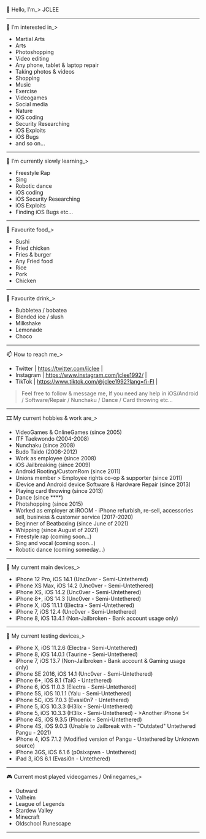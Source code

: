 👋 Hello, I’m_> JCLEE
_____________________________________________________________________________________________________________________________
👀 I’m interested in_>
- Martial Arts
- Arts
- Photoshopping
- Video editing
- Any phone, tablet & laptop repair
- Taking photos & videos
- Shopping
- Music
- Exercise
- Videogames
- Social media
- Nature
- iOS coding
- Security Researching 
- iOS Exploits
- iOS Bugs
- and so on...
_____________________________________________________________________________________________________________________________
🌱 I’m currently slowly learning_>
- Freestyle Rap
- Sing
- Robotic dance
- iOS coding
- iOS Security Researching
- iOS Exploits
- Finding iOS Bugs etc...
_____________________________________________________________________________________________________________________________
🍱 Favourite food_>
- Sushi
- Fried chicken
- Fries & burger
- Any Fried food
- Rice
- Pork
- Chicken
_____________________________________________________________________________________________________________________________
🥤 Favourite drink_>
- Bubbletea / bobatea
- Blended ice / slush
- Milkshake
- Lemonade
- Choco
_____________________________________________________________________________________________________________________________
📫 How to reach me_>
- Twitter | https://twitter.com/ijclee |
- Instagram | https://www.instagram.com/jclee1992/ |
- TikTok | https://www.tiktok.com/@jclee1992?lang=fi-FI |
> Feel free to follow & message me, If you need any help in iOS/Android / Software/Repair / Nunchaku / Dance / Card throwing etc...
_____________________________________________________________________________________________________________________________
🎞 My current hobbies & work are_> 
- VideoGames & OnlineGames (since 2005)
- ITF Taekwondo (2004-2008)
- Nunchaku (since 2008) 
- Budo Taido (2008-2012)
- Work as employee (since 2008)
- iOS Jailbreaking (since 2009)
- Android Rooting/CustomRom (since 2011)
- Unions member > Employee rights co-op & supporter (since 2011)
- iDevice and Android device Software & Hardware Repair (since 2013)
- Playing card throwing (since 2013)
- Dance (since ****)
- Photshopping (since 2015)
- Worked as employer at iROOM - iPhone refurbish, re-sell, accessories sell, business & customer service (2017-2020)
- Beginner of Beatboxing (since June of 2021)
- Whipping (since August of 2021)
- Freestyle rap (coming soon...)
- Sing and vocal (coming soon...)
- Robotic dance (coming someday...)
_____________________________________________________________________________________________________________________________
📱 My current main devices_> 
- iPhone 12 Pro, iOS 14.1 (Unc0ver - Semi-Untethered)
- iPhone XS Max, iOS 14.2 (Unc0ver - Semi-Untethered)
- iPhone XS, iOS 14.2 (Unc0ver - Semi-Untethered)
- iPhone 8+, iOS 14.3 (Unc0ver - Semi-Untethered)
- iPhone X, iOS 11.1.1 (Electra - Semi-Untethered)
- iPhone 7, iOS 12.4 (Unc0ver - Semi-Untethered)
- iPhone 8, iOS 13.4.1 (Non-Jailbroken - Bank account usage only)
_____________________________________________________________________________________________________________________________
📴 My current testing devices_>
- iPhone X, iOS 11.2.6 (Electra - Semi-Untethered)
- iPhone 8, iOS 14.0.1 (Taurine - Semi-Untethered)
- iPhone 7, iOS 13.7 (Non-Jailbroken - Bank account & Gaming usage only)
- iPhone SE 2016, iOS 14.1 (Unc0ver - Semi-Untethered)
- iPhone 6+, iOS 8.1 (TaiG - Untethered)
- iPhone 6, iOS 11.0.3 (Electra - Semi-Untethered)
- iPhone 5S, iOS 10.1.1 (Yalu - Semi-Untethered)
- iPhone 5C, iOS 7.0.3 (Evasi0n7 - Untethered)
- iPhone 5, iOS 10.3.3 (H3lix - Semi-Untethered)
- iPhone 5, iOS 10.3.3 (H3lix - Semi-Untethered) - >Another iPhone 5<
- iPhone 4S, iOS 9.3.5 (Phoenix - Semi-Untethered) 
- iPhone 4S, iOS 9.0.3 (Unable to Jailbreak with - "Outdated" Untethered Pangu - 2021)
- iPhone 4, iOS 7.1.2 (Modified version of Pangu - Untethered by Unknown source)
- iPhone 3GS, iOS 6.1.6 (p0sixspwn - Untethered)
- iPad 3, iOS 6.1 (Evasi0n - Untethered)
_____________________________________________________________________________________________________________________________
🎮 Current most played videogames / Onlinegames_>
- Outward
- Valheim
- League of Legends
- Stardew Valley
- Minecraft
- Oldschool Runescape
_____________________________________________________________________________________________________________________________
